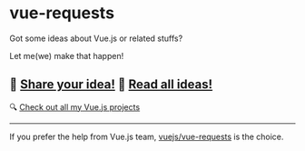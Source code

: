 # vue-requests

Got some ideas about Vue.js or related stuffs?

Let me(we) make that happen!

## 🌟 [Share your idea!](https://github.com/egoist/vue-requests/issues/new)  📰 [Read all ideas!](https://github.com/egoist/vue-requests/issues)

🔍 [Check out all my Vue.js projects](https://github.com/egoist?page=1&tab=repositories&utf8=%E2%9C%93&q=vue)

---

If you prefer the help from Vue.js team, [vuejs/vue-requests](https://github.com/vuejs/vue-requests) is the choice.

